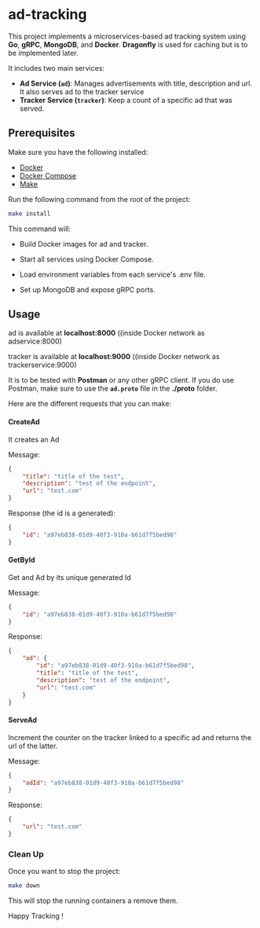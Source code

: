 # ad-tracking

This project implements a microservices-based ad tracking system using **Go**, **gRPC**, **MongoDB**, and **Docker**. **Dragonfly** is used for caching but is to be implemented later.

It includes two main services:

- **Ad Service (`ad`)**: Manages advertisements with title, description and url. It also serves ad to the tracker service
- **Tracker Service (`tracker`)**: Keep a count of a specific ad that was served.


##  Prerequisites
Make sure you have the following installed:

- [Docker](https://www.docker.com/)
- [Docker Compose](https://docs.docker.com/compose/)
- [Make](https://www.gnu.org/software/make/)

Run the following command from the root of the project:

```bash
make install
```
This command will:

- Build Docker images for ad and tracker.

- Start all services using Docker Compose.

- Load environment variables from each service's .env file.

- Set up MongoDB and expose gRPC ports.

## Usage

ad is available at **localhost:8000** ((inside Docker network as adservice:8000)

tracker is available at **localhost:9000** ((inside Docker network as trackerservice:9000)

It is to be tested with **Postman** or any other gRPC client. If you do use Postman, make sure to use the **`ad.proto`** file in the **./proto** folder.

Here are the different requests that you can make:

#### CreateAd

It creates an Ad

Message: 
```json
{
    "title": "title of the test",
    "description": "test of the endpoint",
    "url": "test.com"
}
```

Response (the id is a generated):

```json
{
    "id": "a97eb838-01d9-40f3-910a-b61d7f5bed98"
}
```

#### GetById

Get and Ad by its unique generated Id

Message:

```json
{
    "id": "a97eb838-01d9-40f3-910a-b61d7f5bed98"
}
```

Response: 

```json
{
    "ad": {
        "id": "a97eb838-01d9-40f3-910a-b61d7f5bed98",
        "title": "title of the test",
        "description": "test of the endpoint",
        "url": "test.com"
    }
}
```

#### ServeAd

Increment the counter on the tracker linked to a specific ad and returns the url of the latter.

Message:

```json
{
    "adId": "a97eb838-01d9-40f3-910a-b61d7f5bed98"
}
```

Response:
```json
{
    "url": "test.com" 
}
```


### Clean  Up

Once you want to stop the project: 

```bash
make down
```

This will stop the running containers a remove them.


Happy Tracking ! 
